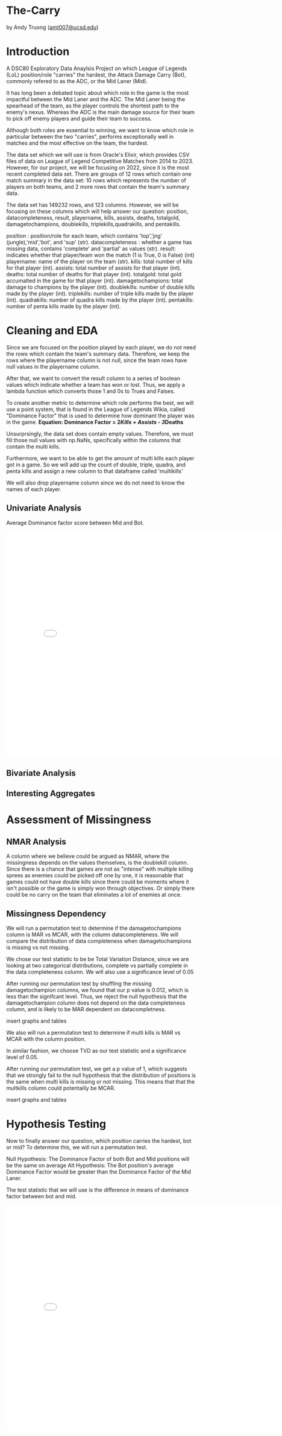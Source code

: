 # The-Carry

by Andy Truong (amt007@ucsd.edu)

# Introduction

A DSC80 Exploratory Data Anaylsis Project on which League of Legends (LoL) position/role "carries" the hardest, the Attack Damage Carry (Bot), commonly refered to as the ADC, or the Mid Laner (Mid).

It has long been a debated topic about which role in the game is the most impactful between the Mid Laner and the ADC. The Mid Laner being the spearhead of the team, as the player controls the shortest path to the enemy's nexus. Whereas the ADC is the main damage source for their team to pick off enemy players and guide their team to success.

Although both roles are essential to winning, we want to know which role in particular between the two "carries", performs exceptionally well in matches and the most effective on the team, the hardest.

The data set which we will use is from Oracle's Elixir, which provides CSV files of data on League of Legend Competitive Matches from 2014 to 2023. However, for our project, we will be focusing on 2022, since it is the most recent completed data set. There are groups of 12 rows which contain one match summary in the data set: 10 rows which represents the number of players on both teams, and 2 more rows that contain the team's summary data.

The data set has 149232 rows, and 123 columns. However, we will be focusing on these columns which will help answer our question: position, datacompleteness, result, playername, kills, assists, deaths, totalgold, damagetochampions, doublekills, triplekills,quadrakills, and pentakills.

position : position/role for each team, which contains 'top','jng' (jungle),'mid','bot', and 'sup' (str).
datacompleteness : whether a game has missing data, contains 'complete' and 'partial' as values (str).
result: indicates whether that player/team won the match (1 is True, 0 is False) (int)
playername: name of the player on the team (str).
kills: total number of kills for that player (int).
assists: total number of assists for that player (int).
deaths: total number of deaths for that player (int).
totalgold: total gold accumalted in the game for that player (int).
damagetochampions: total damage to champions by the player (int).
doublekills: number of double kills made by the player (int).
triplekills: number of triple kills made by the player (int).
quadrakills: number of quadra kills made by the player (int).
pentakills: number of penta kills made by the player (int).

# Cleaning and EDA

Since we are focused on the position played by each player, we do not need the rows which contain the team's summary data. Therefore, we keep the rows where the playername column is not null, since the team rows have null values in the playername column.

After that, we want to convert the result column to a series of boolean values which indicate whether a team has won or lost.
Thus, we apply a lambda function which converts those 1 and 0s to Trues and Falses.

To create another metric to determine which role performs the best, we will use a point system, that is found in the League of Legends Wikia, called "Dominance Factor" that is used to determine how dominant the player was in the game.
**Equation: Dominance Factor = 2*Kills + Assists - 3*Deaths**

Unsurprsingly, the data set does contain empty values. Therefore, we must fill those null values with np.NaNs, specifically within the columns that contain the multi kills.

Furthermore, we want to be able to get the amount of multi kills each player got in a game. So we will add up the count of double, triple, quadra, and penta kills and assign a new column to that dataframe called 'multikills'

We will also drop playername column since we do not need to know the names of each player.

## Univariate Analysis

Average Dominance factor score between Mid and Bot.

<iframe src="assets/dominance_factor_bar.html" width=800 height=600 frameBorder=0></iframe>

## Bivariate Analysis

## Interesting Aggregates

# Assessment of Missingness

## NMAR Analysis

A column where we believe could be argued as NMAR, where the missingness depends on the values themselves, is the doublekill column. Since there is a chance that games are not as "intense" with multiple killing sprees as enemies could be picked off one by one, it is reasonable that games could not have double kills since there could be moments where it isn't possible or the game is simply won through objectives. Or simply there could be no carry on the team that eliminates a lot of enemies at once.

## Missingness Dependency

We will run a permutation test to determine if the damagetochampions column is MAR vs MCAR, with the column datacompleteness. We will compare the distribution of data completeness when damagetochampions is missing vs not missing.

We chose our test statistic to be be Total Variation Distance, since we are looking at two categorical distributions, complete vs partially complete in the data completeness column. We will also use a significance level of 0.05

After running our permutation test by shuffling the missing damagetochampion columns, we found that our p value is 0.012, which is less than the signifcant level. Thus, we reject the null hypothesis that the damagetochampion column does not depend on the data completeness column, and is likely to be MAR dependent on datacompletness.

insert graphs and tables

We also will run a permutation test to determine if multi kills is MAR vs MCAR with the column position.

In similar fashion, we choose TVD as our test statistic and a significance level of 0.05.

After running our permutation test, we get a p value of 1, which suggests that we strongly fail to the null hypothesis that the distribution of positions is the same when multi kills is missing or not missing. This means that that the multkills column could potentailly be MCAR.

insert graphs and tables

# Hypothesis Testing

Now to finally answer our question, which position carries the hardest, bot or mid? To determine this, we will run a permutation test.

Null Hypothesis: The Dominance Factor of both Bot and Mid positions will be the same on average
Alt Hypothesis: The Bot position's average Dominance Factor would be greater than the Dominance Factor of the Mid Laner.

The test statistic that we will use is the difference in means of dominance factor between bot and mid.

<iframe src="assets/file-name.html" width=800 height=600 frameBorder=0></iframe>
